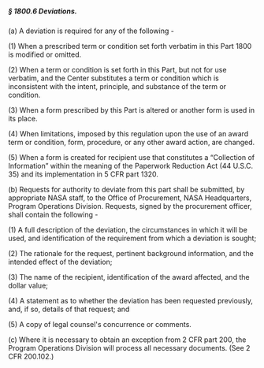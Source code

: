 ##### § 1800.6 Deviations. #####

(a) A deviation is required for any of the following -

(1) When a prescribed term or condition set forth verbatim in this Part 1800 is modified or omitted.

(2) When a term or condition is set forth in this Part, but not for use verbatim, and the Center substitutes a term or condition which is inconsistent with the intent, principle, and substance of the term or condition.

(3) When a form prescribed by this Part is altered or another form is used in its place.

(4) When limitations, imposed by this regulation upon the use of an award term or condition, form, procedure, or any other award action, are changed.

(5) When a form is created for recipient use that constitutes a “Collection of Information” within the meaning of the Paperwork Reduction Act (44 U.S.C. 35) and its implementation in 5 CFR part 1320.

(b) Requests for authority to deviate from this part shall be submitted, by appropriate NASA staff, to the Office of Procurement, NASA Headquarters, Program Operations Division. Requests, signed by the procurement officer, shall contain the following -

(1) A full description of the deviation, the circumstances in which it will be used, and identification of the requirement from which a deviation is sought;

(2) The rationale for the request, pertinent background information, and the intended effect of the deviation;

(3) The name of the recipient, identification of the award affected, and the dollar value;

(4) A statement as to whether the deviation has been requested previously, and, if so, details of that request; and

(5) A copy of legal counsel's concurrence or comments.

(c) Where it is necessary to obtain an exception from 2 CFR part 200, the Program Operations Division will process all necessary documents. (See 2 CFR 200.102.)